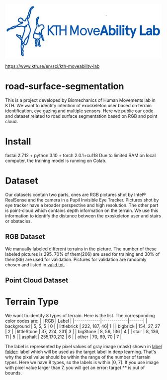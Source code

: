 ![image](https://github.com/April-den/road-surface-segmentation/blob/main/logo.png)

https://www.kth.se/en/sci/kth-moveability-lab
# road-surface-segmentation
This is a project developed by Biomechanics of Human Movements lab in KTH. We want to identify intention of exoskeleton user based on terrain identification, eye gazing and multiple sensors. Here we public our code and dataset related to road surface segmentation based on RGB and point cloud.
# Install
fastai 2.7.12 + python 3.10 + torch 2.0.1+cu118
Due to limited RAM on local computer, the training model is running on Colab.
# Dataset
Our datasets contain two parts, ones are RGB pictures shot by Intel® RealSense and the camera in a Pupil Invisible Eye Tracker. Pictures shot by eye tracker have a broader perspective and high resolution. The other part is point-cloud which contains depth information on the terrain. We use this information to identify the distance between the exoskeleton user and stairs or obstacles.
## RGB Dataset
We manually labeled different terrains in the picture. The number of these labeled pictures is 295. 70% of them(206) are used for training and 30% of them(89) are used for validation. Pictures for validation are randomly chosen and listed in [valid.txt](https://github.com/April-den/road-surface-segmentation/blob/main/valid.txt).
## Point Cloud Dataset
# Terrain Type
We want to identify 8 types of terrain. Here is the list. The corresponding color codes are:
|             | RGB         | Label |
|-------------|-------------|-------|
| background  | 5, 5, 5     |   0   |
| littlebrick | 222, 187, 46|   1   |
| bigbrick    | 154, 27, 27 |   2   |
| littleStone | 37, 224, 231|   3   |
| bigStone    | 8, 56, 136  |   4   |
| stair       | 8, 136, 11  |   5   |
| asphalt     | 255,170,212 |   6   |
| other       | 70, 69, 70  |   7   |


The label is represented by pixel values of gray image (mask) shown in [label folder](https://github.com/April-den/road-surface-segmentation/tree/main/label): label which will be used as the target label in deep learning. That's why the pixel value should be within the range of the number of terrain types. Here we have 8 types, so the labels is within [0, 7]. If you use image with pixel value larger than 7, you will get an error: target ** is out of bounds.
